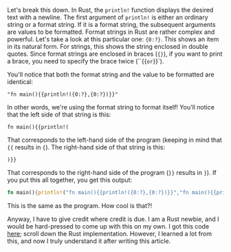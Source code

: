 Let's break this down. In Rust, the `println!` function displays the desired text
with a newline. The first argument of `println!` is either an ordinary string or
a format string. If it is a format string, the subsequent arguments are values
to be formatted. Format strings in Rust are rather complex and powerful. Let's take
a look at this particular one: `{0:?}`. This shows an item in its natural form.
For strings, this shows the string enclosed in double quotes. Since format strings
are enclosed in braces (`{}`), if you want to print a brace, you need to specify
the brace twice (``{{` or `}}`).

You'll notice that both the format string and the value to be formatted are
identical:

```
"fn main(){{println!({0:?},{0:?})}}"
```

In other words, we're using the format string to format itself! You'll notice
that the left side of that string is this:

```
fn main(){{println!(
```

That corresponds to the left-hand side of the program (keeping in mind that
`{{` results in `{`). The right-hand side of that string is this:

```
)}}
```

That corresponds to the right-hand side of the program (`}}` results in `}`).
If you put this all together, you get this output:

```rust
fn main(){println!("fn main(){{println!({0:?},{0:?})}}","fn main(){{println!({0:?},{0:?})}}")}
```

This is the same as the program. How cool is that?!

Anyway, I have to give credit where credit is due. I am a Rust newbie, and I
would be hard-pressed to come up with this on my own. I got this code
[here](https://cs.lmu.edu/~ray/notes/quineprograms/); scroll down the Rust
implementation. However, I learned a lot from this, and now I truly understand it
after writing this article.
